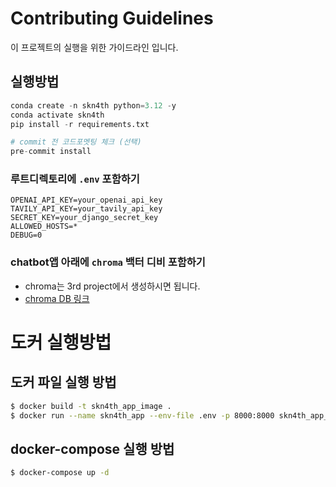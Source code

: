 # Contributing Guidelines

이 프로젝트의 실행을 위한 가이드라인 입니다.

## 실행방법

```python
conda create -n skn4th python=3.12 -y
conda activate skn4th
pip install -r requirements.txt

# commit 전 코드포멧팅 체크 (선택)
pre-commit install
```

### 루트디렉토리에 `.env` 포함하기

```
OPENAI_API_KEY=your_openai_api_key
TAVILY_API_KEY=your_tavily_api_key
SECRET_KEY=your_django_secret_key
ALLOWED_HOSTS=*
DEBUG=0
```

### chatbot앱 아래에 `chroma` 백터 디비 포함하기
- chroma는 3rd project에서 생성하시면 됩니다.
- [chroma DB 링크](https://huggingface.co/rwr9857/SKN14-3rd-3Team/tree/main)

# 도커 실행방법

## 도커 파일 실행 방법

```bash
$ docker build -t skn4th_app_image . 
$ docker run --name skn4th_app --env-file .env -p 8000:8000 skn4th_app_image
```

## docker-compose 실행 방법

```bash
$ docker-compose up -d
```
